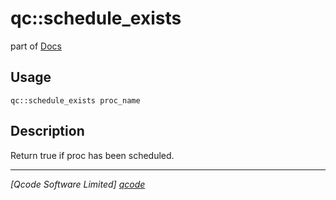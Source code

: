 qc::schedule_exists
===================

part of [Docs](.)

Usage
-----
`qc::schedule_exists proc_name`

Description
-----------
Return true if proc has been scheduled.

----------------------------------
*[Qcode Software Limited] [qcode]*

[qcode]: www.qcode.co.uk "Qcode Software"